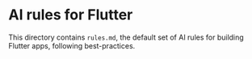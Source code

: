# AI rules for Flutter

This directory contains `rules.md`, the default set of AI rules for building
Flutter apps, following best-practices.
